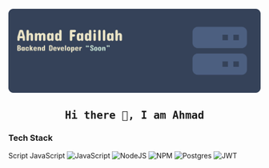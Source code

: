 ![](https://github.com/afustrator/afustrator/blob/master/banner-github.png)
<h2 align='center'><samp><strong>Hi there 👋, I am Ahmad</strong></samp></h2>


### Tech Stack

Script	JavaScript	![JavaScript](https://img.shields.io/badge/javascript-%23323330.svg?style=for-the-badge&logo=javascript&logoColor=%23F7DF1E)
![NodeJS](https://img.shields.io/badge/node.js-6DA55F?style=for-the-badge&logo=node.js&logoColor=white)
![NPM](https://img.shields.io/badge/NPM-%23CB3837.svg?style=for-the-badge&logo=npm&logoColor=white)
![Postgres](https://img.shields.io/badge/postgres-%23316192.svg?style=for-the-badge&logo=postgresql&logoColor=white)
![JWT](https://img.shields.io/badge/JWT-black?style=for-the-badge&logo=JSON%20web%20tokens)
